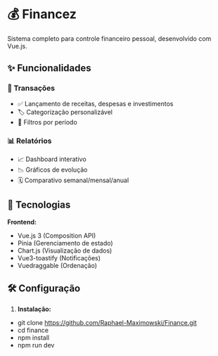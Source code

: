 # 💰 Financez

Sistema completo para controle financeiro pessoal, desenvolvido com Vue.js.

## ✨ Funcionalidades
### 🔄 Transações
- ✅ Lançamento de receitas, despesas e investimentos
- 🏷️ Categorização personalizável
- 📅 Filtros por período

### 📊 Relatórios
- 📈 Dashboard interativo
- 📉 Gráficos de evolução
- 🗓️ Comparativo semanal/mensal/anual

## 🚀 Tecnologias
**Frontend:**
- Vue.js 3 (Composition API)
- Pinia (Gerenciamento de estado)
- Chart.js (Visualização de dados)
- Vue3-toastify (Notificações)
- Vuedraggable (Ordenação)

## 🛠️ Configuração

1. **Instalação:**
- git clone https://github.com/Raphael-Maximowski/Finance.git
- cd finance
- npm install
- npm run dev